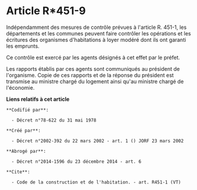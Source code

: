 # Article R*451-9

Indépendamment des mesures de contrôle prévues à l'article R. 451-1, les départements et les communes peuvent faire contrôler
les opérations et les écritures des organismes d'habitations à loyer modéré dont ils ont garanti les emprunts.

Ce contrôle est exercé par les agents désignés à cet effet par le préfet.

Les rapports établis par ces agents sont communiqués au président de l'organisme. Copie de ces rapports et de la réponse du
président est transmise au ministre chargé du logement ainsi qu'au ministre chargé de l'économie.

**Liens relatifs à cet article**

	**Codifié par**:

	  - Décret n°78-622 du 31 mai 1978

	**Créé par**:

	  - Décret n°2002-392 du 22 mars 2002 - art. 1 () JORF 23 mars 2002

	**Abrogé par**:

	  - Décret n°2014-1596 du 23 décembre 2014 - art. 6

	**Cite**:

	  - Code de la construction et de l'habitation. - art. R451-1 (VT)
